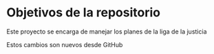 # Objetivos de la repositorio

Este proyecto se encarga de manejar los planes de la liga de la justicia

Estos cambios son nuevos desde GitHub
